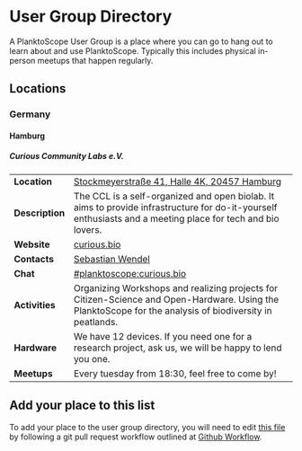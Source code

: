 # User Group Directory

A PlanktoScope User Group is a place where you can go to hang out to learn about and use PlanktoScope. Typically this includes physical in-person meetups that happen regularly.

## Locations

### Germany

#### Hamburg

##### Curious Community Labs e.V.

|                 |                                                                                                                                                            |
| --------------- | ---------------------------------------------------------------------------------------------------------------------------------------------------------- |
| **Location**    | [Stockmeyerstraße 41, Halle 4K, 20457 Hamburg](https://www.openstreetmap.org/node/9615054340#map=19/53.54203/10.01036)                                     |
| **Description** | The CCL is a self-organized and open biolab. It aims to provide infrastructure for do-it-yourself enthusiasts and a meeting place for tech and bio lovers. |
| **Website**     | [curious.bio](https://curious.bio)                                                                                                                         |
| **Contacts**    | [Sebastian Wendel](https://matrix.to/#/@swendel:curious.bio)                                                                                               |
| **Chat**        | [#planktoscope:curious.bio](https://matrix.to/#/#planktoscope:curious.bio)                                                                                 |
| **Activities**  | Organizing Workshops and realizing projects for Citizen-Science and Open-Hardware. Using the PlanktoScope for the analysis of biodiversity in peatlands.   |
| **Hardware**    | We have 12 devices. If you need one for a research project, ask us, we will be happy to lend you one.                                                      |
| **Meetups**     | Every tuesday from 18:30, feel free to come by!                                                                                                            |

## Add your place to this list

To add your place to the user group directory, you will need to edit [this file](https://github.com/PlanktoScope/PlanktoScope/blob/documentation/docs/community/usergroups.md) by following a git pull request workflow outlined at [Github Workflow](/contribute/github_workflow/).

